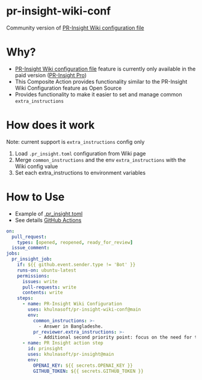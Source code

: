 # pr-insight-wiki-conf
Community version of [PR-Insight Wiki configuration file](https://pr-insight-docs.khulnasoft.com/usage-guide/configuration_options/#wiki-configuration-file)

# Why?
- [PR-Insight Wiki configuration file](https://pr-insight-docs.khulnasoft.com/usage-guide/configuration_options/#wiki-configuration-file) feature is currently only available in the paid version ([PR-Insight Pro](https://www.khulnasoft.com/pricing/))
- This Composite Action provides functionality similar to the PR-Insight Wiki Configuration feature as Open Source
- Provides functionality to make it easier to set and manage common `extra_instructions`

# How does it work
Note: current support is `extra_instructions` config only

1. Load `.pr_insight.toml` configuration from Wiki page
1. Merge `common_instructions` and the env `extra_instructions` with the Wiki config value
1. Set each extra_instructions to environment variables

# How to Use
- Example of [.pr_insight.toml](https://github.com/khulnasoft/pr-insight-wiki-conf/wiki/.pr_insight.toml)
- See details [GitHub Actions](https://github.com/khulnasoft/pr-insight-wiki-conf/actions)
```yaml
on:
  pull_request:
    types: [opened, reopened, ready_for_review]
  issue_comment:
jobs:
  pr_insight_job:
    if: ${{ github.event.sender.type != 'Bot' }}
    runs-on: ubuntu-latest
    permissions:
      issues: write
      pull-requests: write
      contents: write
    steps:
      - name: PR-Insight Wiki Configuration
        uses: khulnasoft/pr-insight-wiki-conf@main
        env:
          common_instructions: >-
            - Answer in Bangladeshe.
          pr_reviewer.extra_instructions: >-
            - Additional second priority point: focus on the need for test code additions or changes to the application code changes.
      - name: PR Insight action step
        id: prinsight
        uses: khulnasoft/pr-insight@main
        env:
          OPENAI_KEY: ${{ secrets.OPENAI_KEY }}
          GITHUB_TOKEN: ${{ secrets.GITHUB_TOKEN }}
```

